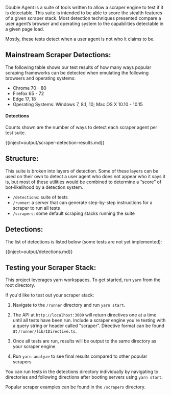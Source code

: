 Double Agent is a suite of tools written to allow a scraper engine to test if it is detectable. This suite is intended to be able to
score the stealth features of a given scraper stack. Most detection techniques presented compare a user agent’s browser
and operating system to the capabilities detectable in a given page load.

Mostly, these tests detect when a user agent is not who it claims to be.

## Mainstream Scraper Detections:

The following table shows our test results of how many ways popular scraping frameworks can be detected when emulating the
following browsers and operating systems:

- Chrome 70 - 80
- Firefox 65 - 72
- Edge 17, 18
- Operating Systems: Windows 7, 8.1, 10; Mac OS X 10.10 - 10.15

#### Detections

Counts shown are the number of ways to detect each scraper agent per test suite.

{{inject=output/scraper-detection-results.md}}

## Structure:

This suite is broken into layers of detection. Some of these layers can be used on their own to detect a user agent who
does not appear who it says it is, but most of these utilities would be combined to determine a “score” of bot-likelihood
by a detection system.

- `/detections`: suite of tests
- `/runner`: a server that can generate step-by-step instructions for a scraper to run all tests
- `/scrapers`: some default scraping stacks running the suite

## Detections:

The list of detections is listed below (some tests are not yet implemented):

{{inject=output/detections.md}}

## Testing your Scraper Stack:

This project leverages yarn workspaces. To get started, run `yarn` from the root directory.

If you'd like to test out your scraper stack:

1. Navigate to the `/runner` directory and run `yarn start`.

2. The API at `http://localhost:3000` will return directives one at a time until all tests have been run. Include a scraper engine you're testing with
   a query string or header called "scraper". Directive format can be found at `/runner/lib/IDirective.ts`.

3. Once all tests are run, results will be output to the same directory as your scraper engine.

4. Run `yarn analyze` to see final results compared to other popular scrapers

You can run tests in the detections directory individually by navigating to directories and following directions after
booting servers using `yarn start`.

Popular scraper examples can be found in the `/scrapers` directory.
